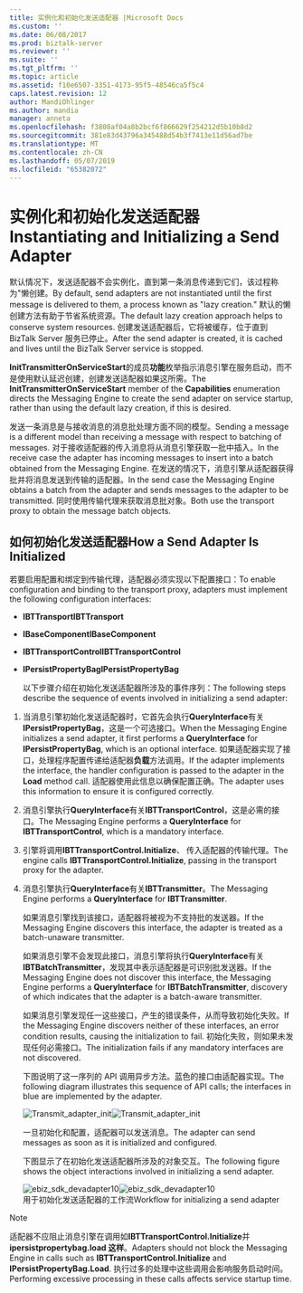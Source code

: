 ```yaml
---
title: 实例化和初始化发送适配器 |Microsoft Docs
ms.custom: ''
ms.date: 06/08/2017
ms.prod: biztalk-server
ms.reviewer: ''
ms.suite: ''
ms.tgt_pltfrm: ''
ms.topic: article
ms.assetid: f10e6507-3351-4173-95f5-48546ca5f5c4
caps.latest.revision: 12
author: MandiOhlinger
ms.author: mandia
manager: anneta
ms.openlocfilehash: f3808af04a8b2bcf6f866629f254212d5b10b8d2
ms.sourcegitcommit: 381e83d43796a345488d54b3f7413e11d56ad7be
ms.translationtype: MT
ms.contentlocale: zh-CN
ms.lasthandoff: 05/07/2019
ms.locfileid: "65382072"
---
```

# <a name="instantiating-and-initializing-a-send-adapter"></a><span data-ttu-id="63906-102">实例化和初始化发送适配器</span><span class="sxs-lookup"><span data-stu-id="63906-102">Instantiating and Initializing a Send Adapter</span></span>
<span data-ttu-id="63906-103">默认情况下，发送适配器不会实例化，直到第一条消息传递到它们，该过程称为"懒创建。</span><span class="sxs-lookup"><span data-stu-id="63906-103">By default, send adapters are not instantiated until the first message is delivered to them, a process known as "lazy creation."</span></span> <span data-ttu-id="63906-104">默认的懒创建方法有助于节省系统资源。</span><span class="sxs-lookup"><span data-stu-id="63906-104">The default lazy creation approach helps to conserve system resources.</span></span> <span data-ttu-id="63906-105">创建发送适配器后，它将被缓存，位于直到 BizTalk Server 服务已停止。</span><span class="sxs-lookup"><span data-stu-id="63906-105">After the send adapter is created, it is cached and lives until the BizTalk Server service is stopped.</span></span>  
  
 <span data-ttu-id="63906-106">**InitTransmitterOnServiceStart**的成员**功能**枚举指示消息引擎在服务启动，而不是使用默认延迟创建，创建发送适配器如果这所需。</span><span class="sxs-lookup"><span data-stu-id="63906-106">The **InitTransmitterOnServiceStart** member of the **Capabilities** enumeration directs the Messaging Engine to create the send adapter on service startup, rather than using the default lazy creation, if this is desired.</span></span>  
  
 <span data-ttu-id="63906-107">发送一条消息是与接收消息的消息批处理方面不同的模型。</span><span class="sxs-lookup"><span data-stu-id="63906-107">Sending a message is a different model than receiving a message with respect to batching of messages.</span></span> <span data-ttu-id="63906-108">对于接收适配器的传入消息将从消息引擎获取一批中插入。</span><span class="sxs-lookup"><span data-stu-id="63906-108">In the receive case the adapter has incoming messages to insert into a batch obtained from the Messaging Engine.</span></span> <span data-ttu-id="63906-109">在发送的情况下，消息引擎从适配器获得批并将消息发送到传输的适配器。</span><span class="sxs-lookup"><span data-stu-id="63906-109">In the send case the Messaging Engine obtains a batch from the adapter and sends messages to the adapter to be transmitted.</span></span> <span data-ttu-id="63906-110">同时使用传输代理来获取消息批对象。</span><span class="sxs-lookup"><span data-stu-id="63906-110">Both use the transport proxy to obtain the message batch objects.</span></span>  
  
## <a name="how-a-send-adapter-is-initialized"></a><span data-ttu-id="63906-111">如何初始化发送适配器</span><span class="sxs-lookup"><span data-stu-id="63906-111">How a Send Adapter Is Initialized</span></span>  
 <span data-ttu-id="63906-112">若要启用配置和绑定到传输代理，适配器必须实现以下配置接口：</span><span class="sxs-lookup"><span data-stu-id="63906-112">To enable configuration and binding to the transport proxy, adapters must implement the following configuration interfaces:</span></span>  
  
- <span data-ttu-id="63906-113">**IBTTransport**</span><span class="sxs-lookup"><span data-stu-id="63906-113">**IBTTransport**</span></span>  
  
- <span data-ttu-id="63906-114">**IBaseComponent**</span><span class="sxs-lookup"><span data-stu-id="63906-114">**IBaseComponent**</span></span>  
  
- <span data-ttu-id="63906-115">**IBTTransportControl**</span><span class="sxs-lookup"><span data-stu-id="63906-115">**IBTTransportControl**</span></span>  
  
- <span data-ttu-id="63906-116">**IPersistPropertyBag**</span><span class="sxs-lookup"><span data-stu-id="63906-116">**IPersistPropertyBag**</span></span>  
  
  <span data-ttu-id="63906-117">以下步骤介绍在初始化发送适配器所涉及的事件序列：</span><span class="sxs-lookup"><span data-stu-id="63906-117">The following steps describe the sequence of events involved in initializing a send adapter:</span></span>  
  
1. <span data-ttu-id="63906-118">当消息引擎初始化发送适配器时，它首先会执行**QueryInterface**有关**IPersistPropertyBag**，这是一个可选接口。</span><span class="sxs-lookup"><span data-stu-id="63906-118">When the Messaging Engine initializes a send adapter, it first performs a **QueryInterface** for **IPersistPropertyBag**, which is an optional interface.</span></span> <span data-ttu-id="63906-119">如果适配器实现了接口，处理程序配置传递给适配器**负载**方法调用。</span><span class="sxs-lookup"><span data-stu-id="63906-119">If the adapter implements the interface, the handler configuration is passed to the adapter in the **Load** method call.</span></span> <span data-ttu-id="63906-120">适配器使用此信息以确保配置正确。</span><span class="sxs-lookup"><span data-stu-id="63906-120">The adapter uses this information to ensure it is configured correctly.</span></span>  
  
2. <span data-ttu-id="63906-121">消息引擎执行**QueryInterface**有关**IBTTransportControl**，这是必需的接口。</span><span class="sxs-lookup"><span data-stu-id="63906-121">The Messaging Engine performs a **QueryInterface** for **IBTTransportControl**, which is a mandatory interface.</span></span>  
  
3. <span data-ttu-id="63906-122">引擎将调用**IBTTransportControl.Initialize**、 传入适配器的传输代理。</span><span class="sxs-lookup"><span data-stu-id="63906-122">The engine calls **IBTTransportControl.Initialize**, passing in the transport proxy for the adapter.</span></span>  
  
4. <span data-ttu-id="63906-123">消息引擎执行**QueryInterface**有关**IBTTransmitter**。</span><span class="sxs-lookup"><span data-stu-id="63906-123">The Messaging Engine performs a **QueryInterface** for **IBTTransmitter**.</span></span>  
  
    <span data-ttu-id="63906-124">如果消息引擎找到该接口，适配器将被视为不支持批的发送器。</span><span class="sxs-lookup"><span data-stu-id="63906-124">If the Messaging Engine discovers this interface, the adapter is treated as a batch-unaware transmitter.</span></span>  
  
    <span data-ttu-id="63906-125">如果消息引擎不会发现此接口，消息引擎将执行**QueryInterface**有关**IBTBatchTransmitter**，发现其中表示适配器是可识别批发送器。</span><span class="sxs-lookup"><span data-stu-id="63906-125">If the Messaging Engine does not discover this interface, the Messaging Engine performs a **QueryInterface** for **IBTBatchTransmitter**, discovery of which indicates that the adapter is a batch-aware transmitter.</span></span>  
  
    <span data-ttu-id="63906-126">如果消息引擎发现任一这些接口，产生的错误条件，从而导致初始化失败。</span><span class="sxs-lookup"><span data-stu-id="63906-126">If the Messaging Engine discovers neither of these interfaces, an error condition results, causing the initialization to fail.</span></span> <span data-ttu-id="63906-127">初始化失败，则如果未发现任何必需接口。</span><span class="sxs-lookup"><span data-stu-id="63906-127">The initialization fails if any mandatory interfaces are not discovered.</span></span>  
  
   <span data-ttu-id="63906-128">下图说明了这一序列的 API 调用异步方法。蓝色的接口由适配器实现。</span><span class="sxs-lookup"><span data-stu-id="63906-128">The following diagram illustrates this sequence of API calls; the interfaces in blue are implemented by the adapter.</span></span>  
  
   <span data-ttu-id="63906-129">![](../core/media/transmit-adapter-init.gif "Transmit_adapter_init")</span><span class="sxs-lookup"><span data-stu-id="63906-129">![](../core/media/transmit-adapter-init.gif "Transmit_adapter_init")</span></span>  
  
   <span data-ttu-id="63906-130">一旦初始化和配置，适配器可以发送消息。</span><span class="sxs-lookup"><span data-stu-id="63906-130">The adapter can send messages as soon as it is initialized and configured.</span></span>  
  
   <span data-ttu-id="63906-131">下图显示了在初始化发送适配器所涉及的对象交互。</span><span class="sxs-lookup"><span data-stu-id="63906-131">The following figure shows the object interactions involved in initializing a send adapter.</span></span>  
  
   <span data-ttu-id="63906-132">![](../core/media/ebiz-sdk-devadapter10.gif "ebiz_sdk_devadapter10")</span><span class="sxs-lookup"><span data-stu-id="63906-132">![](../core/media/ebiz-sdk-devadapter10.gif "ebiz_sdk_devadapter10")</span></span>  
   <span data-ttu-id="63906-133">用于初始化发送适配器的工作流</span><span class="sxs-lookup"><span data-stu-id="63906-133">Workflow for initializing a send adapter</span></span>  
  
> [!NOTE]
>  <span data-ttu-id="63906-134">适配器不应阻止消息引擎在调用如**IBTTransportControl.Initialize**并**ipersistpropertybag.load 这样**。</span><span class="sxs-lookup"><span data-stu-id="63906-134">Adapters should not block the Messaging Engine in calls such as **IBTTransportControl.Initialize** and **IPersistPropertyBag.Load**.</span></span> <span data-ttu-id="63906-135">执行过多的处理中这些调用会影响服务启动时间。</span><span class="sxs-lookup"><span data-stu-id="63906-135">Performing excessive processing in these calls affects service startup time.</span></span>